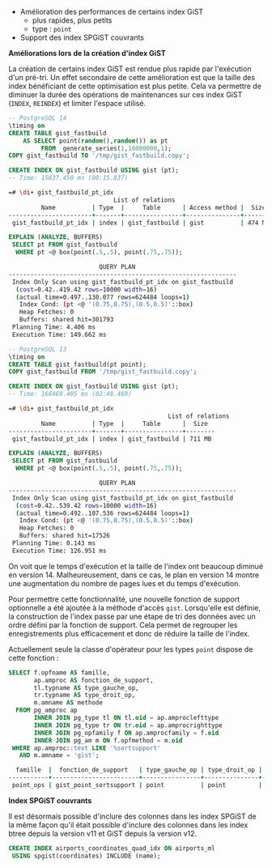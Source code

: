 
<div class="slide-content">

* Amélioration des performances de certains index GiST
  * plus rapides, plus petits
  * type : `point`
* Support des index SPGiST couvrants

</div>

<div class="notes">

**Améliorations lors de la création d'index GiST**
<!--
Les commits sur ce sujet sont :

* https://git.postgresql.org/gitweb/?p=postgresql.git;a=commit;h=16fa9b2b30a357b4aea982bd878ec2e5e002dbcc

Discussion

* https://www.postgresql.org/message-id/flat/1A36620E-CAD8-4267-9067-FB31385E7C0D@yandex-team.ru
-->

La création de certains index GiST est rendue plus rapide par l'exécution d'un
pré-tri. Un effet secondaire de cette amélioration est que la taille des index
bénéficiant de cette optimisation est plus petite. Cela va permettre de
diminuer la durée des opérations de maintenances sur ces index GiST (`INDEX`,
`REINDEX`) et limiter l'espace utilisé.

```sql
-- PostgreSQL 14
\timing on
CREATE TABLE gist_fastbuild 
    AS SELECT point(random(),random()) as pt
         FROM  generate_series(1,10000000,1);
COPY gist_fastbuild TO '/tmp/gist_fastbuild.copy';

CREATE INDEX ON gist_fastbuild USING gist (pt);
-- Time: 15837.450 ms (00:15.837)
```
```sh
=# \di+ gist_fastbuild_pt_idx
                             List of relations
         Name          | Type  |     Table      | Access method |  Size  
-----------------------+-------+----------------+---------------+--------
 gist_fastbuild_pt_idx | index | gist_fastbuild | gist          | 474 MB 
```
```sql
EXPLAIN (ANALYZE, BUFFERS) 
 SELECT pt FROM gist_fastbuild 
  WHERE pt <@ box(point(.5,.5), point(.75,.75));
```
```sh
                         QUERY PLAN
---------------------------------------------------------------
 Index Only Scan using gist_fastbuild_pt_idx on gist_fastbuild
  (cost=0.42..419.42 rows=10000 width=16)
  (actual time=0.497..130.077 rows=624484 loops=1)
   Index Cond: (pt <@ '(0.75,0.75),(0.5,0.5)'::box)
   Heap Fetches: 0
   Buffers: shared hit=301793
 Planning Time: 4.406 ms
 Execution Time: 149.662 ms
```
```sql
-- PostgreSQL 13
\timing on
CREATE TABLE gist_fastbuild(pt point);
COPY gist_fastbuild FROM '/tmp/gist_fastbuild.copy';

CREATE INDEX ON gist_fastbuild USING gist (pt);
-- Time: 168469.405 ms (02:48.469)
```
```sh
=# \di+ gist_fastbuild_pt_idx
                                            List of relations
         Name          | Type  |     Table      |  Size  
-----------------------+-------+----------------+--------
 gist_fastbuild_pt_idx | index | gist_fastbuild | 711 MB 
```
```sql
EXPLAIN (ANALYZE, BUFFERS) 
 SELECT pt FROM gist_fastbuild 
  WHERE pt <@ box(point(.5,.5), point(.75,.75));
```
```sh
                         QUERY PLAN
---------------------------------------------------------------
 Index Only Scan using gist_fastbuild_pt_idx on gist_fastbuild 
  (cost=0.42..539.42 rows=10000 width=16)
  (actual time=0.492..107.536 rows=624484 loops=1)
   Index Cond: (pt <@ '(0.75,0.75),(0.5,0.5)'::box)
   Heap Fetches: 0
   Buffers: shared hit=17526
 Planning Time: 0.143 ms
 Execution Time: 126.951 ms
```

On voit que le temps d'exécution et la taille de l'index ont beaucoup diminué
en version 14. Malheureusement, dans ce cas, le plan en version 14 montre
une augmentation du nombre de pages lues et du temps d'exécution.
<!-- FIXME : pourquoi ??? -->

Pour permettre cette fonctionnalité, une nouvelle fonction de support
optionnelle a été ajoutée à la méthode d'accès `gist`. Lorsqu'elle est définie,
la construction de l'index passe par une étape de tri des données avec un ordre
défini par la fonction de support. Cela permet de regrouper les enregistrements
plus efficacement et donc de réduire la taille de l'index.

Actuellement seule la classe d'opérateur pour les types `point` dispose de cette
fonction :

```sql
SELECT f.opfname AS famille,
       ap.amproc AS fonction_de_support,
       tl.typname AS type_gauche_op,
       tr.typname AS type_droit_op,
       m.amname AS methode
  FROM pg_amproc ap
       INNER JOIN pg_type tl ON tl.oid = ap.amproclefttype
       INNER JOIN pg_type tr ON tr.oid = ap.amprocrighttype
       INNER JOIN pg_opfamily f ON ap.amprocfamily = f.oid
       INNER JOIN pg_am m ON f.opfmethod = m.oid
 WHERE ap.amproc::text LIKE '%sortsupport'
   AND m.amname = 'gist';
```
```sh
  famille  |  fonction_de_support   | type_gauche_op | type_droit_op | methode
-----------+------------------------+----------------+---------------+---------
 point_ops | gist_point_sortsupport | point          | point         | gist
```

**Index SPGiST couvrants**
<!--
Les commits sur ce sujet sont :

* https://git.postgresql.org/gitweb/?p=postgresql.git;a=commit;h=09c1c6ab4bc5764dd69c53ccfd43b2060b1fd090

Discussion

* https://commitfest.postgresql.org/32/2675/
-->

Il est désormais possible d'inclure des colonnes dans les index SPGiST de la
même façon qu'il était possible d'inclure des colonnes dans les index btree
depuis la version v11 et GiST depuis la version v12.

```sql
CREATE INDEX airports_coordinates_quad_idx ON airports_ml 
 USING spgist(coordinates) INCLUDE (name);
```

</div>
